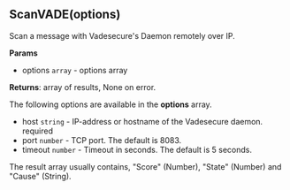 ## ScanVADE(options)
Scan a message with Vadesecure's Daemon remotely over IP.

**Params**

- options `array` - options array

**Returns**: array of results, None on error.

The following options are available in the **options** array.

- host `string` - IP-address or hostname of the Vadesecure daemon. required
- port `number` - TCP port. The default is 8083.
- timeout `number` - Timeout in seconds. The default is 5 seconds.

The result array usually contains, "Score" (Number), "State" (Number) and "Cause" (String).
